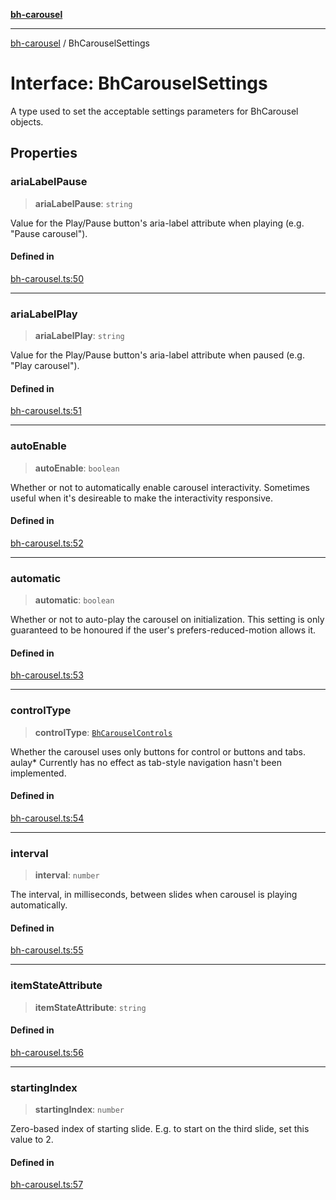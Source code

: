 [**bh-carousel**](../README.md)

---

[bh-carousel](../README.md) / BhCarouselSettings

# Interface: BhCarouselSettings

A type used to set the acceptable settings parameters for BhCarousel objects.

## Properties

### ariaLabelPause

> **ariaLabelPause**: `string`

Value for the Play/Pause button's aria-label attribute when playing (e.g.
"Pause carousel").

#### Defined in

[bh-carousel.ts:50](https://github.com/ctorgalson/bh-carousel/blob/5e99a1294c034f2369e6c93c94adc704d9f1d7b4/src/bh-carousel.ts#L50)

---

### ariaLabelPlay

> **ariaLabelPlay**: `string`

Value for the Play/Pause button's aria-label attribute when paused (e.g.
"Play carousel").

#### Defined in

[bh-carousel.ts:51](https://github.com/ctorgalson/bh-carousel/blob/5e99a1294c034f2369e6c93c94adc704d9f1d7b4/src/bh-carousel.ts#L51)

---

### autoEnable

> **autoEnable**: `boolean`

Whether or not to automatically enable carousel interactivity. Sometimes
useful when it's desireable to make the interactivity responsive.

#### Defined in

[bh-carousel.ts:52](https://github.com/ctorgalson/bh-carousel/blob/5e99a1294c034f2369e6c93c94adc704d9f1d7b4/src/bh-carousel.ts#L52)

---

### automatic

> **automatic**: `boolean`

Whether or not to auto-play the carousel on initialization. This setting
is only guaranteed to be honoured if the user's prefers-reduced-motion
allows it.

#### Defined in

[bh-carousel.ts:53](https://github.com/ctorgalson/bh-carousel/blob/5e99a1294c034f2369e6c93c94adc704d9f1d7b4/src/bh-carousel.ts#L53)

---

### controlType

> **controlType**: [`BhCarouselControls`](../type-aliases/BhCarouselControls.md)

Whether the carousel uses only buttons for control or buttons and tabs.
aulay\* Currently has no effect as tab-style navigation hasn't been implemented.

#### Defined in

[bh-carousel.ts:54](https://github.com/ctorgalson/bh-carousel/blob/5e99a1294c034f2369e6c93c94adc704d9f1d7b4/src/bh-carousel.ts#L54)

---

### interval

> **interval**: `number`

The interval, in milliseconds, between slides when carousel is playing
automatically.

#### Defined in

[bh-carousel.ts:55](https://github.com/ctorgalson/bh-carousel/blob/5e99a1294c034f2369e6c93c94adc704d9f1d7b4/src/bh-carousel.ts#L55)

---

### itemStateAttribute

> **itemStateAttribute**: `string`

#### Defined in

[bh-carousel.ts:56](https://github.com/ctorgalson/bh-carousel/blob/5e99a1294c034f2369e6c93c94adc704d9f1d7b4/src/bh-carousel.ts#L56)

---

### startingIndex

> **startingIndex**: `number`

Zero-based index of starting slide. E.g. to start on the third slide,
set this value to 2.

#### Defined in

[bh-carousel.ts:57](https://github.com/ctorgalson/bh-carousel/blob/5e99a1294c034f2369e6c93c94adc704d9f1d7b4/src/bh-carousel.ts#L57)
